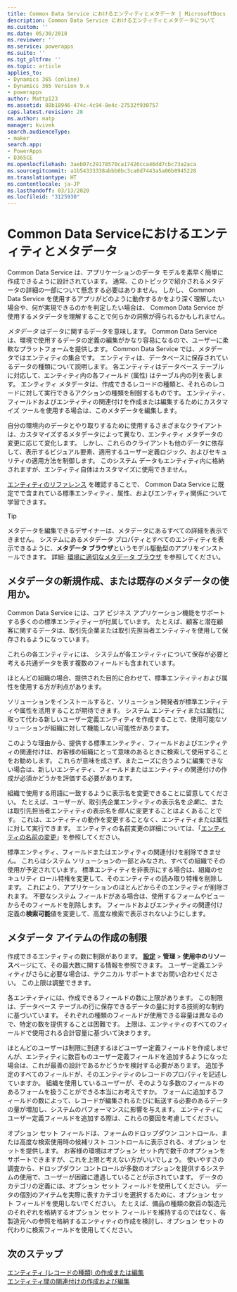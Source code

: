 ```yaml
---
title: Common Data Service におけるエンティティとメタデータ | MicrosoftDocs
description: Common Data Service におけるエンティティとメタデータについて
ms.custom: ''
ms.date: 05/30/2018
ms.reviewer: ''
ms.service: powerapps
ms.suite: ''
ms.tgt_pltfrm: ''
ms.topic: article
applies_to:
- Dynamics 365 (online)
- Dynamics 365 Version 9.x
- powerapps
author: Mattp123
ms.assetid: 88b18946-474c-4c94-8e4c-27532f930757
caps.latest.revision: 28
ms.author: matp
manager: kvivek
search.audienceType:
- maker
search.app:
- PowerApps
- D365CE
ms.openlocfilehash: 3aeb07c29178570ca17426cca46dd7cbc73a2aca
ms.sourcegitcommit: a1b54333338abbb0bc3ca0d7443a5a06b8945228
ms.translationtype: HT
ms.contentlocale: ja-JP
ms.lasthandoff: 03/13/2020
ms.locfileid: "3125930"
---
```

# <a name="entities-and-metadata-in-common-data-service"></a>Common Data Serviceにおけるエンティティとメタデータ

Common Data Service は、アプリケーションのデータ モデルを素早く簡単に作成できるように設計されています。 通常、このトピックで紹介されるメタデータの詳細の一部について懸念する必要はありません。 しかし、 Common Data Service を使用するアプリがどのように動作するかをより深く理解したい場合や、何が実現できるのかを判定したい場合は、 Common Data Service が使用するメタデータを理解することで何らかの洞察が得られるかもしれません。

*メタデータ* はデータに関するデータを意味します。 Common Data Service は、環境で使用するデータの定義の編集がかなり容易になるので、ユーザーに柔軟なプラットフォームを提供します。 Common Data Service では、メタデータではエンティティの集合です。 エンティティは、データベースに保存されているデータの種類について説明します。  各エンティティはデータベース テーブルに対応して、エンティティ内の各フィールド (属性) はテーブル内の列を表します。 エンティティ メタデータは、作成できるレコードの種類と、それらのレコードに対して実行できるアクションの種類を制御するものです。 エンティティ、フィールドおよびエンティティの関連付けを作成または編集するためにカスタマイズ ツールを使用する場合は、このメタデータを編集します。 
  
自分の環境内のデータとやり取りするために使用するさまざまなクライアントは、カスタマイズするメタデータによって異なり、エンティティ メタデータの変更に応じて変化します。 しかし、これらのクライアントも他のデータに依存して、表示するビジュアル要素、適用するユーザー定義ロジック、およびセキュリティの適用方法を制御します。 このシステム データもエンティティ内に格納されますが、エンティティ自体はカスタマイズに使用できません。

[エンティティのリファレンス](/powerapps/developer/common-data-service/reference/about-entity-reference) を確認することで、 Common Data Service に既定でで含まれている標準エンティティ、属性、およびエンティティ関係について学習できます。

> [!TIP]
> メタデータを編集できるデザイナーは、メタデータにあるすべての詳細を表示できません。 システムにあるメタデータ プロパティとすべてのエンティティを表示できるように、**メタデータ ブラウザ**というモデル駆動型のアプリをインストールできます。 詳細: [環境に適切なメタデータ ブラウザ](https://docs.microsoft.com/dynamics365/customer-engagement/developer/browse-your-metadata) を参照してください。
  
<a name="BKMK_CreateNewOrUseExistingMetadata"></a>

## <a name="create-new-metadata-or-use-existing-metadata"></a>メタデータの新規作成、または既存のメタデータの使用か。

Common Data Service には、コア ビジネス アプリケーション機能をサポートする多くのの標準エンティティーが付属しています。 たとえば、顧客と潜在顧客に関するデータは、取引先企業または取引先担当者エンティティを使用して保存されるようになっています。  
  
これらの各エンティティには、 システムが各エンティティについて保存が必要と考える共通データを表す複数のフィールドも含まれています。  
  
ほとんどの組織の場合、提供された目的に合わせて、標準エンティティおよび属性を使用する方が利点があります。 
  
ソリューションをインストールすると、ソリューション開発者が標準エンティティや属性を活用することが期待できます。 システム エンティティまたは属性に取って代わる新しいユーザー定義エンティティを作成することで、使用可能なソリューションが組織に対して機能しない可能性があります。  
  
このような理由から、提供する標準エンティティ、フィールドおよびエンティティの関連付けは、お客様の組織にとって意味のあるときに検索して使用することをお勧めします。 これらが意味を成さず、またニーズに合うように編集できない場合は、新しいエンティティ、フィールドまたはエンティティの関連付けの作成が必須かどうかを評価する必要があります。 

<!--  Can we say this yet? 
    
> [!NOTE]
> The [Common Data Model](/powerapps/common-data-model/overview) will provide a capability to add additional standard entities. 

-->

組織で使用する用語に一致するように表示名を変更できることに留意してください。 たとえば、ユーザーが、取引先企業エンティティの表示名を*企業*に、または取引先担当者エンティティの表示名を*個人*に変更することはよくあることです。 これは、エンティティの動作を変更することなく、エンティティまたは属性に対して実行できます。 エンティティの名前変更の詳細については、「[エンティティの名前の変更](edit-entities.md#change-the-name-of-an-entity)」を参照してください。
  
標準エンティティ、フィールドまたはエンティティの関連付けを削除できません。 これらはシステム ソリューションの一部とみなされ、すべての組織でその使用が予定されています。 標準エンティティを非表示にする場合は、組織のセキュリティ ロール特権を変更して、そのエンティティの読み取り特権を削除します。 これにより、アプリケーションのほとんどからそのエンティティが削除されます。 不要なシステム フィールドがある場合は、使用するフォームやビューからそのフィールドを削除します。 フィールドおよびエンティティの関連付け定義の**検索可能**値を変更して、高度な検索で表示されないようにします。 
  
<a name="BKMK_LimitationsOnMetadata"></a>   

## <a name="limitations-on-creating-metadata-items"></a>メタデータ アイテムの作成の制限  

作成できるエンティティの数に制限があります。 **[設定](../model-driven-apps/advanced-navigation.md#settings)** > **管理** > **使用中のリソース**ページにて、その最大数に関する情報を参照できます。 ユーザー定義エンティティがさらに必要な場合は、テクニカル サポートまでお問い合わせください。 この上限は調整できます。  
  
各エンティティには、作成できるフィールドの数に上限があります。 この制限は、データベース テーブルの行に保存できるデータの量に対する技術的な制約に基づいています。 それぞれの種類のフィールドが使用できる容量は異なるので、特定の数を提供することは困難です。 上限は、エンティティのすべてのフィールドで使用される合計容量に基づいて決まります。  
  
ほとんどのユーザーは制限に到達するほどユーザー定義フィールドを作成しませんが、エンティティに数百ものユーザー定義フィールドを追加するようになった場合は、これが最善の設計であるかどうかを検討する必要があります。 追加予定のすべてのフィールドが、そのエンティティのレコードのプロパティを記述していますか。 組織を使用しているユーザーが、そのような多数のフィールドのあるフォームを扱うことができる本当にお考えですか。 フォームに追加するフィールドの数によって、レコードが編集されるたびに転送する必要のあるデータの量が増加し、システムのパフォーマンスに影響を与えます。 エンティティにユーザー定義フィールドを追加する際は、これらの要因を考慮してください。  
  
オプション セット フィールドは、フォームのドロップダウン コントロール、または高度な検索使用時の候補リスト コントロールに表示される、オプション セットを提供します。 お客様の環境はオプション セット内で数千のオプションをサポートできますが、これを上限と考えない方がいいでしょう。 使いやすさの調査から、ドロップダウン コントロールが多数のオプションを提供するシステムの使用で、ユーザーが困難に遭遇していることが示されています。 データのカテゴリの定義には、オプション セット フィールドを使用してください。 データの個別のアイテムを実際に表すカテゴリを選択するために、オプション セット フィールドを使用しないでください。 たとえば、備品の種類の数百の製造元のそれぞれを格納するオプション セット フィールドを維持するのではなく、各製造元への参照を格納するエンティティの作成を検討し、オプション セットの代わりに検索フィールドを使用してください。  
  
## <a name="next-steps"></a>次のステップ 

[エンティティ (レコードの種類) の作成または編集](create-edit-entities.md)<br />
[エンティティ間の関連付けの作成および編集](create-edit-entity-relationships.md)

